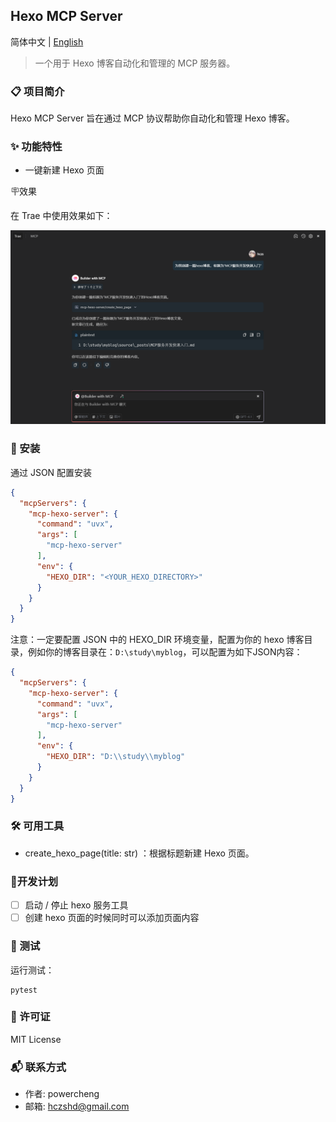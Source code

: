 ## Hexo MCP Server

简体中文 | [English](README_en.md)

> 一个用于 Hexo 博客自动化和管理的 MCP 服务器。

### 📋 项目简介
Hexo MCP Server 旨在通过 MCP 协议帮助你自动化和管理 Hexo 博客。

### ✨ 功能特性
- 一键新建 Hexo 页面

🪧效果

在 Trae 中使用效果如下：

![mcp demo](img/mcp.png)

### 🚀 安装
通过 JSON 配置安装
```json
{
  "mcpServers": {
    "mcp-hexo-server": {
      "command": "uvx",
      "args": [
        "mcp-hexo-server"
      ],
      "env": {
        "HEXO_DIR": "<YOUR_HEXO_DIRECTORY>"
      }
    }
  }
}
```
注意：一定要配置 JSON 中的 HEXO_DIR 环境变量，配置为你的 hexo 博客目录，例如你的博客目录在：`D:\study\myblog`，可以配置为如下JSON内容：

```json
{
  "mcpServers": {
    "mcp-hexo-server": {
      "command": "uvx",
      "args": [
        "mcp-hexo-server"
      ],
      "env": {
        "HEXO_DIR": "D:\\study\\myblog"
      }
    }
  }
}
```



### 🛠️ 可用工具
- create_hexo_page(title: str) ：根据标题新建 Hexo 页面。

### 📓开发计划

- [ ] 启动 / 停止 hexo 服务工具
- [ ] 创建 hexo 页面的时候同时可以添加页面内容

### 🧪 测试
运行测试：

```
pytest
```
### 📄 许可证
MIT License

### 📬 联系方式
- 作者: powercheng
- 邮箱: hczshd@gmail.com